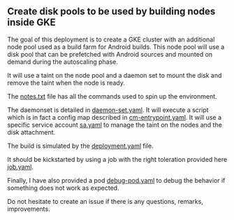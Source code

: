## Create disk pools to be used by building nodes inside GKE


The goal of this deployment is to create a GKE cluster with an additional node pool used as a build farm for Android builds.
This node pool will use a disk pool that can be prefetched with Android sources and mounted on demand during the autoscaling phase.

It will use a taint on the node pool and a daemon set to mount the disk and remove the taint when the node is ready.

The [notes.txt](notes.txt) file has all the commands used to spin up the environment.

The daemonset is detailed in [daemon-set.yaml](daemon-set.yaml).
It will execute a script which is in fact a config map described in [cm-entrypoint.yaml](cm-entrypoint.yaml).
It will use a specific service account [sa.yaml](sa.yaml) to manage the taint on the nodes and the disk attachment.

The build is simulated by the [deployment.yaml](deployment.yaml) file.

It should be kickstarted by using a job with the right toleration provided here [job.yaml](job.yaml).

Finally, I have also provided a pod [debug-pod.yaml](debug-pod.yaml) to debug the behavior if something does not work as expected.

Do not hesitate to create an issue if there is any questions, remarks, improvements.

